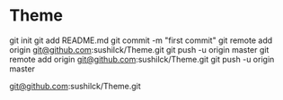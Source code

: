 Theme
=====
git init
git add README.md
git commit -m "first commit"
git remote add origin git@github.com:sushilck/Theme.git
git push -u origin master
git remote add origin git@github.com:sushilck/Theme.git
git push -u origin master


git@github.com:sushilck/Theme.git
